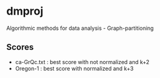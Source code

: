 # dmproj
Algorithmic methods for data analysis - Graph-partitioning

## Scores
 - ca-GrQc.txt : best score with not normalized and k+2
 - Oregon-1 : best score with normalized and k+3
